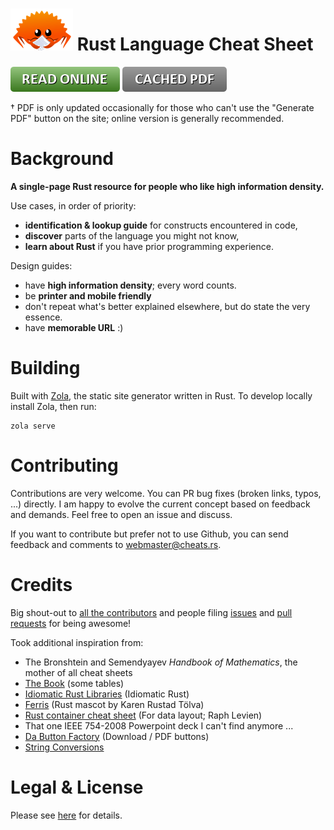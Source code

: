 # ![Logo](/static/logo.png) Rust Language Cheat Sheet

[![Read Online](/gfx/button_read-online.png)](https://cheats.rs)
[![Cached PDF](/gfx/button_cached-pdf.png)](https://github.com/ralfbiedert/cheats.rs/releases/download/latest-release/rust_cheat_sheet.pdf)

† PDF is only updated occasionally for those who can't use the "Generate PDF" button on the site; online version is generally recommended.


# Background

**A single-page Rust resource for people who like high information density.**

Use cases, in order of priority:
* **identification & lookup guide** for constructs encountered in code,
* **discover** parts of the language you might not know,
* **learn about Rust** if you have prior programming experience.

Design guides:
* have **high information density**; every word counts.
* be **printer and mobile friendly**
* don't repeat what's better explained elsewhere, but do state the very essence.
* have **memorable URL** :)


# Building

Built with [Zola](https://www.getzola.org/), the static site generator written in Rust. To develop locally install Zola, then run:

```
zola serve
```



# Contributing

Contributions are very welcome. You can PR bug fixes (broken links, typos, ...) directly. I am happy to evolve the current concept based on feedback and demands. Feel free to open an issue and discuss.

If you want to contribute but prefer not to use Github, you can send feedback and comments to [webmaster@cheats.rs](mailto:webmaster@cheats.rs).



# Credits

Big shout-out to [all the contributors](https://github.com/ralfbiedert/cheats.rs/graphs/contributors) and people filing [issues](https://github.com/ralfbiedert/cheats.rs/issues) and [pull requests](https://github.com/ralfbiedert/cheats.rs/pulls) for being awesome!


Took additional inspiration from:

* The Bronshtein and Semendyayev _Handbook of Mathematics_, the mother of all cheat sheets
* [The Book](https://doc.rust-lang.org/stable/book/) (some tables)
* [Idiomatic Rust Libraries](https://killercup.github.io/rustfest-idiomatic-libs/#/) (Idiomatic Rust)
* [Ferris](https://rustacean.net/) (Rust mascot by Karen Rustad Tölva)
* [Rust container cheat sheet](https://docs.google.com/presentation/d/1q-c7UAyrUlM-eZyTo1pd8SZ0qwA_wYxmPZVOQkoDmH4/edit#slide=id.p) (For data layout; Raph Levien)
* That one IEEE 754-2008 Powerpoint deck I can't find anymore ...
* [Da Button Factory](https://dabuttonfactory.com/) (Download / PDF buttons)
* [String Conversions](https://docs.google.com/spreadsheets/d/19vSPL6z2d50JlyzwxariaYD6EU2QQUQqIDOGbiGQC7Y/pubhtml?gid=0&single=true)




# Legal & License

Please see [here](content/legal.md) for details.
